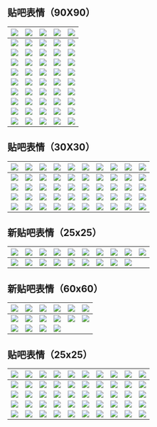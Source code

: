 ## 贴吧表情（90X90）
|![](https://www.shouji.com.cn/static/v2/emoji/tb_001.png)|![](https://www.shouji.com.cn/static/v2/emoji/tb_002.png)|![](https://www.shouji.com.cn/static/v2/emoji/tb_003.png)|![](https://www.shouji.com.cn/static/v2/emoji/tb_004.png)|![](https://www.shouji.com.cn/static/v2/emoji/tb_005.png)|
| :------------: | :------------: | :------------: | :------------: | :------------: |
|![](https://www.shouji.com.cn/static/v2/emoji/tb_006.png)|![](https://www.shouji.com.cn/static/v2/emoji/tb_007.png)|![](https://www.shouji.com.cn/static/v2/emoji/tb_008.png)|![](https://www.shouji.com.cn/static/v2/emoji/tb_009.png)|![](https://www.shouji.com.cn/static/v2/emoji/tb_010.png)|
|![](https://www.shouji.com.cn/static/v2/emoji/tb_011.png)|![](https://www.shouji.com.cn/static/v2/emoji/tb_012.png)|![](https://www.shouji.com.cn/static/v2/emoji/tb_013.png)|![](https://www.shouji.com.cn/static/v2/emoji/tb_014.png)|![](https://www.shouji.com.cn/static/v2/emoji/tb_015.png)|
|![](https://www.shouji.com.cn/static/v2/emoji/tb_016.png)|![](https://www.shouji.com.cn/static/v2/emoji/tb_017.png)|![](https://www.shouji.com.cn/static/v2/emoji/tb_018.png)|![](https://www.shouji.com.cn/static/v2/emoji/tb_019.png)|![](https://www.shouji.com.cn/static/v2/emoji/tb_020.png)|
|![](https://www.shouji.com.cn/static/v2/emoji/tb_021.png)|![](https://www.shouji.com.cn/static/v2/emoji/tb_022.png)|![](https://www.shouji.com.cn/static/v2/emoji/tb_023.png)|![](https://www.shouji.com.cn/static/v2/emoji/tb_024.png)|![](https://www.shouji.com.cn/static/v2/emoji/tb_025.png)|
|![](https://www.shouji.com.cn/static/v2/emoji/tb_026.png)|![](https://www.shouji.com.cn/static/v2/emoji/tb_027.png)|![](https://www.shouji.com.cn/static/v2/emoji/tb_028.png)|![](https://www.shouji.com.cn/static/v2/emoji/tb_029.png)|![](https://www.shouji.com.cn/static/v2/emoji/tb_030.png)|
|![](https://www.shouji.com.cn/static/v2/emoji/tb_031.png)|![](https://www.shouji.com.cn/static/v2/emoji/tb_032.png)|![](https://www.shouji.com.cn/static/v2/emoji/tb_033.png)|![](https://www.shouji.com.cn/static/v2/emoji/tb_034.png)|![](https://www.shouji.com.cn/static/v2/emoji/tb_035.png)|
|![](https://www.shouji.com.cn/static/v2/emoji/tb_036.png)|![](https://www.shouji.com.cn/static/v2/emoji/tb_037.png)|![](https://www.shouji.com.cn/static/v2/emoji/tb_038.png)|![](https://www.shouji.com.cn/static/v2/emoji/tb_039.png)|![](https://www.shouji.com.cn/static/v2/emoji/tb_040.png)|
|![](https://www.shouji.com.cn/static/v2/emoji/tb_041.png)|![](https://www.shouji.com.cn/static/v2/emoji/tb_042.png)|![](https://www.shouji.com.cn/static/v2/emoji/tb_043.png)|![](https://www.shouji.com.cn/static/v2/emoji/tb_044.png)|![](https://www.shouji.com.cn/static/v2/emoji/tb_045.png)|
|![](https://www.shouji.com.cn/static/v2/emoji/tb_046.png)|![](https://www.shouji.com.cn/static/v2/emoji/tb_047.png)|![](https://www.shouji.com.cn/static/v2/emoji/tb_048.png)|![](https://www.shouji.com.cn/static/v2/emoji/tb_049.png)|![](https://www.shouji.com.cn/static/v2/emoji/tb_050.png)|
## 贴吧表情（30X30）
|![](http://tb2.bdstatic.com/tb/editor/images/face/i_f01.png)|![](http://tb2.bdstatic.com/tb/editor/images/face/i_f02.png)|![](http://tb2.bdstatic.com/tb/editor/images/face/i_f03.png)|![](http://tb2.bdstatic.com/tb/editor/images/face/i_f04.png)|![](http://tb2.bdstatic.com/tb/editor/images/face/i_f05.png)|![](http://tb2.bdstatic.com/tb/editor/images/face/i_f06.png)|![](http://tb2.bdstatic.com/tb/editor/images/face/i_f07.png)|![](http://tb2.bdstatic.com/tb/editor/images/face/i_f08.png)|![](http://tb2.bdstatic.com/tb/editor/images/face/i_f09.png)|![](http://tb2.bdstatic.com/tb/editor/images/face/i_f10.png)|
| :------------: | :------------: | :------------: | :------------: | :------------: | :------------: | :------------: | :------------: | :------------: | :------------: |
|![](http://tb2.bdstatic.com/tb/editor/images/face/i_f11.png)|![](http://tb2.bdstatic.com/tb/editor/images/face/i_f12.png)|![](http://tb2.bdstatic.com/tb/editor/images/face/i_f13.png)|![](http://tb2.bdstatic.com/tb/editor/images/face/i_f14.png)|![](http://tb2.bdstatic.com/tb/editor/images/face/i_f15.png)|![](http://tb2.bdstatic.com/tb/editor/images/face/i_f16.png)|![](http://tb2.bdstatic.com/tb/editor/images/face/i_f17.png)|![](http://tb2.bdstatic.com/tb/editor/images/face/i_f18.png)|![](http://tb2.bdstatic.com/tb/editor/images/face/i_f19.png)|![](http://tb2.bdstatic.com/tb/editor/images/face/i_f20.png)|
|![](http://tb2.bdstatic.com/tb/editor/images/face/i_f21.png)|![](http://tb2.bdstatic.com/tb/editor/images/face/i_f22.png)|![](http://tb2.bdstatic.com/tb/editor/images/face/i_f23.png)|![](http://tb2.bdstatic.com/tb/editor/images/face/i_f24.png)|![](http://tb2.bdstatic.com/tb/editor/images/face/i_f25.png)|![](http://tb2.bdstatic.com/tb/editor/images/face/i_f26.png)|![](http://tb2.bdstatic.com/tb/editor/images/face/i_f27.png)|![](http://tb2.bdstatic.com/tb/editor/images/face/i_f28.png)|![](http://tb2.bdstatic.com/tb/editor/images/face/i_f29.png)|![](http://tb2.bdstatic.com/tb/editor/images/face/i_f30.png)|
|![](http://tb2.bdstatic.com/tb/editor/images/face/i_f31.png)|![](http://tb2.bdstatic.com/tb/editor/images/face/i_f32.png)|![](http://tb2.bdstatic.com/tb/editor/images/face/i_f33.png)|![](http://tb2.bdstatic.com/tb/editor/images/face/i_f34.png)|![](http://tb2.bdstatic.com/tb/editor/images/face/i_f35.png)|![](http://tb2.bdstatic.com/tb/editor/images/face/i_f36.png)|![](http://tb2.bdstatic.com/tb/editor/images/face/i_f37.png)|![](http://tb2.bdstatic.com/tb/editor/images/face/i_f38.png)|![](http://tb2.bdstatic.com/tb/editor/images/face/i_f39.png)|![](http://tb2.bdstatic.com/tb/editor/images/face/i_f40.png)|
|![](http://tb2.bdstatic.com/tb/editor/images/face/i_f41.png)|![](http://tb2.bdstatic.com/tb/editor/images/face/i_f42.png)|![](http://tb2.bdstatic.com/tb/editor/images/face/i_f43.png)|![](http://tb2.bdstatic.com/tb/editor/images/face/i_f44.png)|![](http://tb2.bdstatic.com/tb/editor/images/face/i_f45.png)|![](http://tb2.bdstatic.com/tb/editor/images/face/i_f46.png)|![](http://tb2.bdstatic.com/tb/editor/images/face/i_f47.png)|![](http://tb2.bdstatic.com/tb/editor/images/face/i_f48.png)|![](http://tb2.bdstatic.com/tb/editor/images/face/i_f49.png)|![](http://tb2.bdstatic.com/tb/editor/images/face/i_f50.png)|
## 新贴吧表情（25x25）
|![](https://tb2.bdstatic.com/tb/editor/images/client/image_emoticon66.png)|![](https://tb2.bdstatic.com/tb/editor/images/client/image_emoticon67.png)|![](https://tb2.bdstatic.com/tb/editor/images/client/image_emoticon68.png)|![](https://tb2.bdstatic.com/tb/editor/images/client/image_emoticon69.png)|![](https://tb2.bdstatic.com/tb/editor/images/client/image_emoticon70.png)|![](https://tb2.bdstatic.com/tb/editor/images/client/image_emoticon71.png)|![](https://tb2.bdstatic.com/tb/editor/images/client/image_emoticon72.png)|![](https://tb2.bdstatic.com/tb/editor/images/client/image_emoticon73.png)|![](https://tb2.bdstatic.com/tb/editor/images/client/image_emoticon74.png)|![](https://tb2.bdstatic.com/tb/editor/images/client/image_emoticon75.png)|
| :------------: | :------------: | :------------: | :------------: | :------------: | :------------: | :------------: | :------------: | :------------: | :------------: |
|![](https://tb2.bdstatic.com/tb/editor/images/client/image_emoticon76.png)|![](https://tb2.bdstatic.com/tb/editor/images/client/image_emoticon77.png)|![](https://tb2.bdstatic.com/tb/editor/images/client/image_emoticon78.png)|![](https://tb2.bdstatic.com/tb/editor/images/client/image_emoticon79.png)|![](https://tb2.bdstatic.com/tb/editor/images/client/image_emoticon80.png)|![](https://tb2.bdstatic.com/tb/editor/images/client/image_emoticon81.png)|![](https://tb2.bdstatic.com/tb/editor/images/client/image_emoticon82.png)|![](https://tb2.bdstatic.com/tb/editor/images/client/image_emoticon83.png)|![](https://tb2.bdstatic.com/tb/editor/images/client/image_emoticon84.png)|
## 新贴吧表情（60x60）
|![](https://tb2.bdstatic.com/tb/editor/images/client/image_emoticon85.png)|![](https://tb2.bdstatic.com/tb/editor/images/client/image_emoticon86.png)|![](https://tb2.bdstatic.com/tb/editor/images/client/image_emoticon87.png)|![](https://tb2.bdstatic.com/tb/editor/images/client/image_emoticon88.png)|![](https://tb2.bdstatic.com/tb/editor/images/client/image_emoticon89.png)|![](https://tb2.bdstatic.com/tb/editor/images/client/image_emoticon90.png)|
| :------------: | :------------: | :------------: | :------------: | :------------: | :------------: |
|![](https://tb2.bdstatic.com/tb/editor/images/client/image_emoticon91.png)|![](https://tb2.bdstatic.com/tb/editor/images/client/image_emoticon92.png)|![](https://tb2.bdstatic.com/tb/editor/images/client/image_emoticon93.png)|![](https://tb2.bdstatic.com/tb/editor/images/client/image_emoticon94.png)|![](https://tb2.bdstatic.com/tb/editor/images/client/image_emoticon95.png)|![](https://tb2.bdstatic.com/tb/editor/images/client/image_emoticon96.png)|
|![](https://tb2.bdstatic.com/tb/editor/images/client/image_emoticon97.png)|![](https://tb2.bdstatic.com/tb/editor/images/client/image_emoticon98.png)|![](https://tb2.bdstatic.com/tb/editor/images/client/image_emoticon99.png)|![](https://tb2.bdstatic.com/tb/editor/images/client/image_emoticon100.png)|
## 贴吧表情（25x25）
|![](https://gsp0.baidu.com/5aAHeD3nKhI2p27j8IqW0jdnxx1xbK/tb/editor/images/face/i_f01.gif)|![](https://gsp0.baidu.com/5aAHeD3nKhI2p27j8IqW0jdnxx1xbK/tb/editor/images/face/i_f02.gif)|![](https://gsp0.baidu.com/5aAHeD3nKhI2p27j8IqW0jdnxx1xbK/tb/editor/images/face/i_f03.gif)|![](https://gsp0.baidu.com/5aAHeD3nKhI2p27j8IqW0jdnxx1xbK/tb/editor/images/face/i_f04.gif)|![](https://gsp0.baidu.com/5aAHeD3nKhI2p27j8IqW0jdnxx1xbK/tb/editor/images/face/i_f05.gif)|![](https://gsp0.baidu.com/5aAHeD3nKhI2p27j8IqW0jdnxx1xbK/tb/editor/images/face/i_f06.gif)|![](https://gsp0.baidu.com/5aAHeD3nKhI2p27j8IqW0jdnxx1xbK/tb/editor/images/face/i_f07.gif)|![](https://gsp0.baidu.com/5aAHeD3nKhI2p27j8IqW0jdnxx1xbK/tb/editor/images/face/i_f08.gif)|![](https://gsp0.baidu.com/5aAHeD3nKhI2p27j8IqW0jdnxx1xbK/tb/editor/images/face/i_f09.gif)|![](https://gsp0.baidu.com/5aAHeD3nKhI2p27j8IqW0jdnxx1xbK/tb/editor/images/face/i_f10.gif)|
| :------------: | :------------: | :------------: | :------------: | :------------: | :------------: | :------------: | :------------: | :------------: | :------------: |
|![](https://gsp0.baidu.com/5aAHeD3nKhI2p27j8IqW0jdnxx1xbK/tb/editor/images/face/i_f11.gif)|![](https://gsp0.baidu.com/5aAHeD3nKhI2p27j8IqW0jdnxx1xbK/tb/editor/images/face/i_f12.gif)|![](https://gsp0.baidu.com/5aAHeD3nKhI2p27j8IqW0jdnxx1xbK/tb/editor/images/face/i_f13.gif)|![](https://gsp0.baidu.com/5aAHeD3nKhI2p27j8IqW0jdnxx1xbK/tb/editor/images/face/i_f14.gif)|![](https://gsp0.baidu.com/5aAHeD3nKhI2p27j8IqW0jdnxx1xbK/tb/editor/images/face/i_f15.gif)|![](https://gsp0.baidu.com/5aAHeD3nKhI2p27j8IqW0jdnxx1xbK/tb/editor/images/face/i_f16.gif)|![](https://gsp0.baidu.com/5aAHeD3nKhI2p27j8IqW0jdnxx1xbK/tb/editor/images/face/i_f17.gif)|![](https://gsp0.baidu.com/5aAHeD3nKhI2p27j8IqW0jdnxx1xbK/tb/editor/images/face/i_f18.gif)|![](https://gsp0.baidu.com/5aAHeD3nKhI2p27j8IqW0jdnxx1xbK/tb/editor/images/face/i_f19.gif)|![](https://gsp0.baidu.com/5aAHeD3nKhI2p27j8IqW0jdnxx1xbK/tb/editor/images/face/i_f20.gif)|
|![](https://gsp0.baidu.com/5aAHeD3nKhI2p27j8IqW0jdnxx1xbK/tb/editor/images/face/i_f21.gif)|![](https://gsp0.baidu.com/5aAHeD3nKhI2p27j8IqW0jdnxx1xbK/tb/editor/images/face/i_f22.gif)|![](https://gsp0.baidu.com/5aAHeD3nKhI2p27j8IqW0jdnxx1xbK/tb/editor/images/face/i_f23.gif)|![](https://gsp0.baidu.com/5aAHeD3nKhI2p27j8IqW0jdnxx1xbK/tb/editor/images/face/i_f24.gif)|![](https://gsp0.baidu.com/5aAHeD3nKhI2p27j8IqW0jdnxx1xbK/tb/editor/images/face/i_f25.gif)|![](https://gsp0.baidu.com/5aAHeD3nKhI2p27j8IqW0jdnxx1xbK/tb/editor/images/face/i_f26.gif)|![](https://gsp0.baidu.com/5aAHeD3nKhI2p27j8IqW0jdnxx1xbK/tb/editor/images/face/i_f27.gif)|![](https://gsp0.baidu.com/5aAHeD3nKhI2p27j8IqW0jdnxx1xbK/tb/editor/images/face/i_f28.gif)|![](https://gsp0.baidu.com/5aAHeD3nKhI2p27j8IqW0jdnxx1xbK/tb/editor/images/face/i_f29.gif)|![](https://gsp0.baidu.com/5aAHeD3nKhI2p27j8IqW0jdnxx1xbK/tb/editor/images/face/i_f30.gif)|
|![](https://gsp0.baidu.com/5aAHeD3nKhI2p27j8IqW0jdnxx1xbK/tb/editor/images/face/i_f31.gif)|![](https://gsp0.baidu.com/5aAHeD3nKhI2p27j8IqW0jdnxx1xbK/tb/editor/images/face/i_f32.gif)|![](https://gsp0.baidu.com/5aAHeD3nKhI2p27j8IqW0jdnxx1xbK/tb/editor/images/face/i_f33.gif)|![](https://gsp0.baidu.com/5aAHeD3nKhI2p27j8IqW0jdnxx1xbK/tb/editor/images/face/i_f34.gif)|![](https://gsp0.baidu.com/5aAHeD3nKhI2p27j8IqW0jdnxx1xbK/tb/editor/images/face/i_f35.gif)|![](https://gsp0.baidu.com/5aAHeD3nKhI2p27j8IqW0jdnxx1xbK/tb/editor/images/face/i_f36.gif)|![](https://gsp0.baidu.com/5aAHeD3nKhI2p27j8IqW0jdnxx1xbK/tb/editor/images/face/i_f37.gif)|![](https://gsp0.baidu.com/5aAHeD3nKhI2p27j8IqW0jdnxx1xbK/tb/editor/images/face/i_f38.gif)|![](https://gsp0.baidu.com/5aAHeD3nKhI2p27j8IqW0jdnxx1xbK/tb/editor/images/face/i_f39.gif)|![](https://gsp0.baidu.com/5aAHeD3nKhI2p27j8IqW0jdnxx1xbK/tb/editor/images/face/i_f40.gif)|
|![](https://gsp0.baidu.com/5aAHeD3nKhI2p27j8IqW0jdnxx1xbK/tb/editor/images/face/i_f41.gif)|![](https://gsp0.baidu.com/5aAHeD3nKhI2p27j8IqW0jdnxx1xbK/tb/editor/images/face/i_f42.gif)|![](https://gsp0.baidu.com/5aAHeD3nKhI2p27j8IqW0jdnxx1xbK/tb/editor/images/face/i_f43.gif)|![](https://gsp0.baidu.com/5aAHeD3nKhI2p27j8IqW0jdnxx1xbK/tb/editor/images/face/i_f44.gif)|![](https://gsp0.baidu.com/5aAHeD3nKhI2p27j8IqW0jdnxx1xbK/tb/editor/images/face/i_f45.gif)|![](https://gsp0.baidu.com/5aAHeD3nKhI2p27j8IqW0jdnxx1xbK/tb/editor/images/face/i_f46.gif)|![](https://gsp0.baidu.com/5aAHeD3nKhI2p27j8IqW0jdnxx1xbK/tb/editor/images/face/i_f47.gif)|![](https://gsp0.baidu.com/5aAHeD3nKhI2p27j8IqW0jdnxx1xbK/tb/editor/images/face/i_f48.gif)|![](https://gsp0.baidu.com/5aAHeD3nKhI2p27j8IqW0jdnxx1xbK/tb/editor/images/face/i_f49.gif)|![](https://gsp0.baidu.com/5aAHeD3nKhI2p27j8IqW0jdnxx1xbK/tb/editor/images/face/i_f50.gif)|
